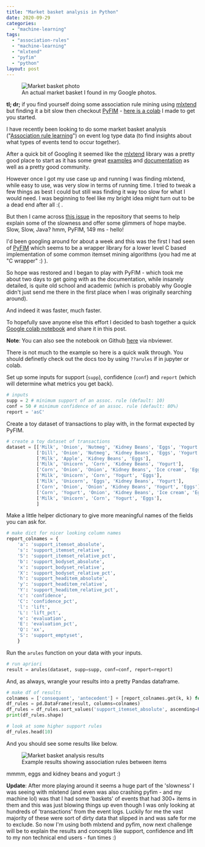 ```yaml
---
title: "Market basket analysis in Python"
date: 2020-09-29
categories: 
  - "machine-learning"
tags: 
  - "association-rules"
  - "machine-learning"
  - "mlxtend"
  - "pyfim"
  - "python"
layout: post
---
```


<figure>
<img src="/""/""/""/""/""/""/""/""/""/""/""/""/assets/images/2020-09-29-market-basket-analysis-in-python/20170824_103648-300x225.jpg" alt="Market basket photo">
<figcaption>
An actual market basket I found in my Google photos.
</figcaption>
</figure>

**tl; dr;** if you find yourself doing some association rule mining using [mlxtend](http://rasbt.github.io/mlxtend/) but finding it a bit slow then checkout [PyFIM](https://borgelt.net/pyfim.html) - [here is a colab](https://colab.research.google.com/drive/15UunWEtO3Ga_4KAfmDOXbv0FDVv2dhWH?usp=sharing) I made to get you started.

I have recently been looking to do some market basket analysis ("[Association rule learning](https://en.wikipedia.org/wiki/Association_rule_learning)") on event log type data (to find insights about what types of events tend to occur together).

After a quick bit of Googling it seemed like the [mlxtend](http://rasbt.github.io/mlxtend/) library was a pretty good place to start as it has some great [examples](http://rasbt.github.io/mlxtend/user_guide/frequent_patterns/apriori/#example-1-generating-frequent-itemsets) and [documentation](http://rasbt.github.io/mlxtend/user_guide/frequent_patterns/apriori/) as well as a pretty good community.

However once I got my use case up and running I was finding mlxtend, while easy to use, was very slow in terms of running time. I tried to tweak a few things as best I could but still was finding it way too slow for what I would need. I was beginning to feel like my bright idea might turn out to be a dead end after all :( .

But then I came across [this issue](https://github.com/rasbt/mlxtend/issues/644) in the repository that seems to help explain some of the slowness and offer some glimmers of hope maybe. Slow, Slow, Java? hmm, PyFIM, 149 ms - hello!

I'd been googling around for about a week and this was the first I had seen of [PyFIM](https://borgelt.net/pyfim.html) which seems to be a wrapper library for a lower level C based implementation of some common itemset mining algorithms (you had me at "C wrapper" :) ).

So hope was restored and I began to play with PyFIM - which took me about two days to get going with as the documentation, while insanely detailed, is quite old school and academic (which is probably why Google didn't just send me there in the first place when I was originally searching around).

And indeed it was faster, much faster.

To hopefully save anyone else this effort I decided to bash together a quick [Google colab notebook](https://colab.research.google.com/drive/15UunWEtO3Ga_4KAfmDOXbv0FDVv2dhWH?usp=sharing) and share it in this post.

**Note**: You can also see the notebook on Github [here](https://nbviewer.jupyter.org/github/andrewm4894/colabs/blob/master/pyfim_explore.ipynb) via nbviewer.

There is not much to the example so here is a quick walk through. You should definetly check out the docs too by using `??arules` if in jupyter or colab.

Set up some inputs for support (`supp`), confidence (`conf`) and `report` (which will determine what metrics you get back).

```python
# inputs
supp = 2 # minimum support of an assoc. rule (default: 10)
conf = 50 # minimum confidence of an assoc. rule (default: 80%)
report = 'asC'
```

Create a toy dataset of transactions to play with, in the format expected by PyFIM.

```python
# create a toy dataset of transactions
dataset = [['Milk', 'Onion', 'Nutmeg', 'Kidney Beans', 'Eggs', 'Yogurt'],
           ['Dill', 'Onion', 'Nutmeg', 'Kidney Beans', 'Eggs', 'Yogurt'],
           ['Milk', 'Apple', 'Kidney Beans', 'Eggs'],
           ['Milk', 'Unicorn', 'Corn', 'Kidney Beans', 'Yogurt'],
           ['Corn', 'Onion', 'Onion', 'Kidney Beans', 'Ice cream', 'Eggs'],
           ['Milk', 'Unicorn', 'Corn', 'Yogurt', 'Eggs'],
           ['Milk', 'Unicorn', 'Eggs', 'Kidney Beans', 'Yogurt'],
           ['Corn', 'Onion', 'Onion', 'Kidney Beans', 'Yogurt', 'Eggs'],
           ['Corn', 'Yogurt', 'Onion', 'Kidney Beans', 'Ice cream', 'Eggs'],
           ['Milk', 'Unicorn', 'Corn', 'Yogurt', 'Eggs'],
           ]
```

Make a little helper dictionary to give more meaningful names of the fields you can ask for.

```python
# make dict for nicer looking column names
report_colnames = {
    'a': 'support_itemset_absolute',
    's': 'support_itemset_relative',
    'S': 'support_itemset_relative_pct',
    'b': 'support_bodyset_absolute',
    'x': 'support_bodyset_relative',
    'X': 'support_bodyset_relative_pct',
    'h': 'support_headitem_absolute',
    'y': 'support_headitem_relative',
    'Y': 'support_headitem_relative_pct',
    'c': 'confidence',
    'C': 'confidence_pct',
    'l': 'lift',
    'L': 'lift_pct',
    'e': 'evaluation',
    'E': 'evaluation_pct',
    'Q': 'xx',
    'S': 'support_emptyset',
    }
```

Run the `arules` function on your data with your inputs.

```python
# run apriori
result = arules(dataset, supp=supp, conf=conf, report=report)
```

And, as always, wrangle your results into a pretty Pandas dataframe.

```python
# make df of results
colnames = ['consequent', 'antecedent'] + [report_colnames.get(k, k) for k in list(report)]
df_rules = pd.DataFrame(result, columns=colnames)
df_rules = df_rules.sort_values('support_itemset_absolute', ascending=False)
print(df_rules.shape)

# look at some higher support rules
df_rules.head(10)
```

And you should see some results like below.

<figure>
<img src="/""/""/""/""/""/""/""/""/""/""/""/""/assets/images/2020-09-29-market-basket-analysis-in-python/image-10.png" alt="Market basket analysis results">
<figcaption>
Example results showing association rules between items
</figcaption>
</figure>

mmmm, eggs and kidney beans and yogurt :)

**Update**: After more playing around it seems a huge part of the 'slowness' I was seeing with mlxtend (and even was also crashing pyfim - and my machine lol) was that I had some 'baskets' of events that had 300+ items in them and this was just blowing things up even though I was only looking at hundreds of 'transactions' from the event logs. Luckily for me the vast majority of these were sort of dirty data that slipped in and was safe for me to exclude. So now I'm using both mlxtend and pyfim, now next challenge will be to explain the results and concepts like support, confidence and lift to my non technical end users - fun times :)
